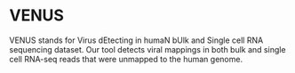# VENUS
VENUS stands for Virus dEtecting in humaN bUlk and Single cell RNA sequencing dataset.
Our tool detects viral mappings in both bulk and single cell RNA-seq reads that were unmapped to the human genome.
